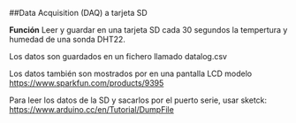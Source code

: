 ##Data Acquisition (DAQ) a tarjeta SD

**Función** Leer y guardar en una tarjeta SD cada 30 segundos la tempertura y humedad de una sonda DHT22.

Los datos son guardados en un fichero llamado datalog.csv

Los datos también son mostrados por en una pantalla LCD modelo https://www.sparkfun.com/products/9395

Para leer los datos de la SD y sacarlos por el puerto serie, usar sketck: https://www.arduino.cc/en/Tutorial/DumpFile